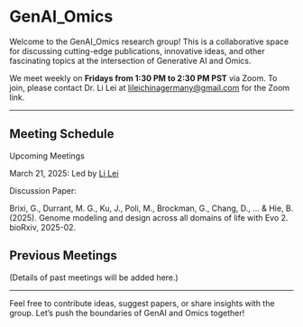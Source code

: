 # GenAI_Omics

Welcome to the GenAI_Omics research group! This is a collaborative space for discussing cutting-edge publications, innovative ideas, and other fascinating topics at the intersection of Generative AI and Omics.

We meet weekly on **Fridays from 1:30 PM to 2:30 PM PST** via Zoom. To join, please contact Dr. Li Lei at lileichinagermany@gmail.com for the Zoom link.

---

## Meeting Schedule
Upcoming Meetings

March 21, 2025: Led by [Li Lei](https://www.linkedin.com/in/li-lei-bioinfo/)

Discussion Paper:

Brixi, G., Durrant, M. G., Ku, J., Poli, M., Brockman, G., Chang, D., ... & Hie, B. (2025). Genome modeling and design across all domains of life with Evo 2. bioRxiv, 2025-02.

## Previous Meetings
(Details of past meetings will be added here.)

---

Feel free to contribute ideas, suggest papers, or share insights with the group. Let’s push the boundaries of GenAI and Omics together!
